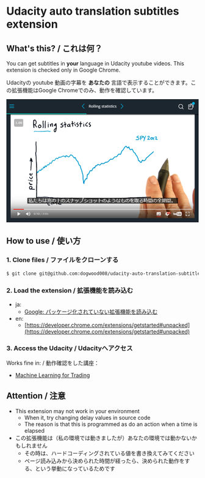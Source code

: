# Udacity auto translation subtitles extension

## What's this? / これは何？
You can get subtitles in **your** language in Udacity youtube videos. This extension is checked only in Google Chrome.

Udacityの youtube 動画の字幕を **あなたの** 言語で表示することができます。この拡張機能はGoogle Chromeでのみ、動作を確認しています。

![figure of translation](./auto_translation.png)

## How to use / 使い方

### 1. Clone files / ファイルをクローンする

```bash
$ git clone git@github.com:dogwood008/udacity-auto-translation-subtitles-extension.git
```

### 2. Load the extension / 拡張機能を読み込む

- ja:
  - [Google: パッケージ化されていない拡張機能を読み込む](https://www.google.co.jp/search?q=パッケージ化されていない拡張機能を読み込む)
- en:
  - [https://developer.chrome.com/extensions/getstarted#unpacked](https://developer.chrome.com/extensions/getstarted#unpacked)

### 3. Access the Udacity / Udacityへアクセス

Works fine in: / 動作確認をした講座：

- [Machine Learning for Trading](https://www.udacity.com/course/machine-learning-for-trading--ud501)

## Attention / 注意

- This extension may not work in your environment
  - When it, try changing delay values in source code
  - The reason is that this is programmed as do an action when a time is elapsed
- この拡張機能は（私の環境では動きましたが）あなたの環境では動かないかもしれません
  - その時は、ハードコーディングされている値を書き換えてみてください
  - ページ読み込みから決められた時間が経ったら、決められた動作をする、という挙動になっているためです
